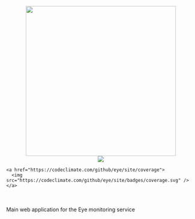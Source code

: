 <p align="center">
  <img src="http://i.imgur.com/MnI5xHJ.png" height="400" /> <br />
  <span>
    <a href="https://codeclimate.com/github/eye/site">
      <img src="https://codeclimate.com/github/eye/site/badges/gpa.svg" />
    </a>
    
    <a href="https://codeclimate.com/github/eye/site/coverage">
      <img src="https://codeclimate.com/github/eye/site/badges/coverage.svg" />
    </a>
  </span> <br /><br />
  <span>
    Main web application for the Eye monitoring service
  </span>
</p>
